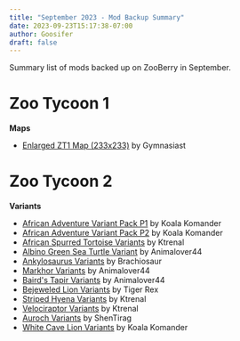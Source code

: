```yaml
---
title: "September 2023 - Mod Backup Summary"
date: 2023-09-23T15:17:38-07:00
author: Goosifer
draft: false
---
```


Summary list of mods backed up on ZooBerry in September. <!--more-->

# Zoo Tycoon 1

**Maps**
- [Enlarged ZT1 Map (233x233)](https://www.zooberry.org/mods/zt1/maps/233x233-map/) by Gymnasiast

# Zoo Tycoon 2
**Variants**
- [African Adventure Variant Pack P1](https://www.zooberry.org/mods/zt2/variants/aavp-p1/) by Koala Komander
- [African Adventure Variant Pack P2](https://www.zooberry.org/mods/zt2/variants/aavp-p2/) by Koala Komander
- [African Spurred Tortoise Variants](https://www.zooberry.org/mods/zt2/variants/african-spurred-tort-vars-ktrenal/) by Ktrenal
- [Albino Green Sea Turtle Variant](https://www.zooberry.org/mods/zt2/variants/albino-green-sea-turtle-vars-animalover44/) by Animalover44
- [Ankylosaurus Variants](https://www.zooberry.org/mods/zt2/variants/ankylosaurus-vars-brachiosaur/) by Brachiosaur
- [Markhor Variants](https://www.zooberry.org/mods/zt2/variants/markhor-variants-al44/) by Animalover44
- [Baird's Tapir Variants](https://www.zooberry.org/mods/zt2/variants/tapir-variants-al44/)  by Animalover44
- [Bejeweled Lion Variants](https://www.zooberry.org/mods/zt2/variants/bejewled-lion-variants/)  by Tiger Rex
- [Striped Hyena Variants](https://www.zooberry.org/mods/zt2/variants/striped-hyena-variants-kt/)  by Ktrenal
- [Velociraptor Variants](https://www.zooberry.org/mods/zt2/variants/velociraptor-variants-kt/) by Ktrenal
- [Auroch Variants](https://www.zooberry.org/mods/zt2/variants/auroch-variants-shen/) by ShenTirag
- [White Cave Lion Variants](https://www.zooberry.org/mods/zt2/variants/white-cave-lion-variants-kk/) by Koala Komander